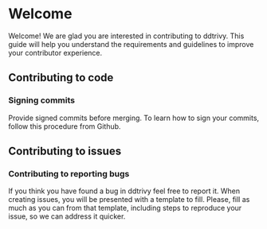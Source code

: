 # Welcome

Welcome! We are glad you are interested in contributing to ddtrivy. This guide will help you understand the requirements and guidelines to improve your contributor experience.

## Contributing to code

### Signing commits

Provide signed commits before merging. To learn how to sign your commits, follow this procedure from Github.

## Contributing to issues

### Contributing to reporting bugs

If you think you have found a bug in ddtrivy feel free to report it. When creating issues, you will be presented with a template to fill. Please, fill as much as you can from that template, including steps to reproduce your issue, so we can address it quicker.

